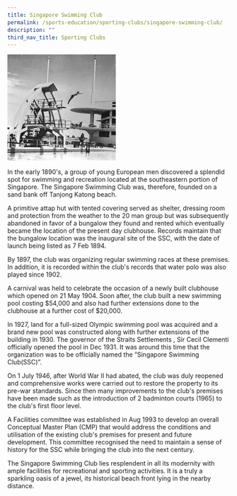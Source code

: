 ```yaml
---
title: Singapore Swimming Club
permalink: /sports-education/sporting-clubs/singapore-swimming-club/
description: ""
third_nav_title: Sporting Clubs
---
```

![Singapore Swimming Club](/images/Sport%20Education/Sporting%20Clubs/SingaporeSwimmingClub.jpeg)

In the early 1890's, a group of young European men discovered a splendid spot for swimming and recreation located at the southeastern portion of Singapore. The Singapore Swimming Club was, therefore, founded on a sand bank off Tanjong Katong beach.   
  
A primitive attap hut with tented covering served as shelter, dressing room and protection from the weather to the 20 man group but was subsequently abandoned in favor of a bungalow they found and rented which eventually became the location of the present day clubhouse. Records maintain that the bungalow location was the inaugural site of the SSC, with the date of launch being listed as 7 Feb 1894.   
  
By 1897, the club was organizing regular swimming races at these premises. In addition, it is recorded within the club's records that water polo was also played since 1902.   
  
A carnival was held to celebrate the occasion of a newly built clubhouse which opened on 21 May 1904. Soon after, the club built a new swimming pool costing $54,000 and also had further extensions done to the clubhouse at a further cost of $20,000.   
  
In 1927, land for a full-sized Olympic swimming pool was acquired and a brand new pool was constructed along with further extensions of the building in 1930. The governor of the Straits Settlements , Sir Cecil Clementi officially opened the pool in Dec 1931. It was around this time that the organization was to be officially named the “Singapore Swimming Club(SSC)”.   
  
On 1 July 1946, after World War II had abated, the club was duly reopened and comprehensive works were carried out to restore the property to its pre-war standards. Since then many improvements to the club's premises have been made such as the introduction of 2 badminton courts (1965) to the club's first floor level.   
  
A Facilities committee was established in Aug 1993 to develop an overall Conceptual Master Plan (CMP) that would address the conditions and utilisation of the existing club's premises for present and future development. This committee recognised the need to maintain a sense of history for the SSC while bringing the club into the next century.   
  
The Singapore Swimming Club lies resplendent in all its modernity with ample facilities for recreational and sporting activities. It is a truly a sparkling oasis of a jewel, its historical beach front lying in the nearby distance.